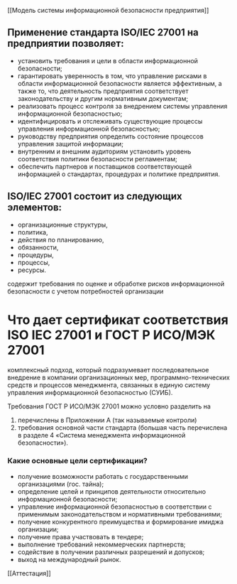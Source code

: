 [[Модель системы информационной безопасности предприятия]]

## Применение стандарта ISO/IEC 27001 на предприятии позволяет:

- установить требования и цели в области информационной безопасности;
- гарантировать уверенность в том, что управление рисками в области информационной безопасности является эффективным, а также то, что деятельность предприятия соответствует законодательству и другим нормативным документам;
- реализовать процесс контроля за внедрением системы управления информационной безопасностью;
- идентифицировать и отслеживать существующие процессы управления информационной безопасностью;
- руководству предприятия определить состояние процессов управления защитой информации;
- внутренним и внешним аудиториям установить уровень соответствия политики безопасности регламентам;
- обеспечить партнеров и поставщиков соответствующей информацией о стандартах, процедурах и политике предприятия.

## ISO/IEC 27001 состоит из следующих элементов:

- организационные структуры,
- политика,
- действия по планированию,
- обязанности,
- процедуры,
- процессы,
- ресурсы.

содержит требования по оценке и обработке рисков информационной безопасности с учетом потребностей организации

# Что дает сертификат соответствия ISO IEC 27001 и ГОСТ Р ИСО/МЭК 27001

комплексный подход, который подразумевает последовательное внедрение в компании организационных мер, программно-технических средств и процессов менеджмента, связанных в единую систему управления информационной безопасностью (СУИБ).

Требования ГОСТ Р ИСО/МЭК 27001 можно условно разделить на 
1. перечислены в Приложении А (так называемые контроли)
2. требования основной части стандарта (большая часть перечислена в разделе 4 «Система менеджмента информационной безопасности»).

### Какие основные цели сертификации?

- получение возможности работать с государственными организациями (гос. тайна);
- определение целей и принципов деятельности относительно информационной безопасности;
- управление информационной безопасностью в соответствии с применимым законодательством и нормативными требованиями;
- получение конкурентного преимущества и формирование имиджа организации;
- получение права участвовать в тендере;
- выполнение требований некоммерческих партнерств;
- содействие в получении различных разрешений и допусков;
- выход на международный рынок.

[[Аттестация]]
